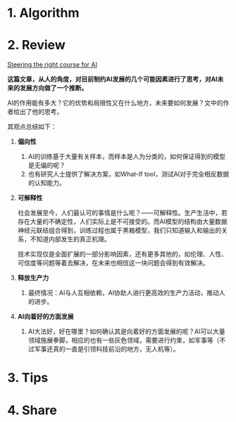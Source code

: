 # 1. Algorithm

# 2. Review

[Steering the right course for AI](<https://cloud.google.com/blog/products/ai-machine-learning/steering-the-right-course-for-ai> )

**这篇文章，从人的角度，对目前制约AI发展的几个可能因素进行了思考，对AI未来的发展方向做了一个推断。**

AI的作用能有多大？它的优势和局限性又在什么地方，未来要如何发展？文中的作者给出了他的思考。

其观点总结如下：

1. **偏向性**

   1. AI的训练基于大量有关样本，而样本是人为分类的，如何保证得到的模型是无偏的呢？
   2. 也有研究人士提供了解决方案，如What-If tool，测试AI对于完全相反数据的认知能力。

2. **可解释性**

   ​      社会发展至今，人们最认可的事情是什么呢？——可解释性。生产生活中，若存在大量的不确定性，人们实际上是不可接受的。而AI模型的结构由大量数据神经元联结组合得到，训练过程也属于黑箱模型，我们只知道输入和输出的关系，不知道内部发生的真正机理。

   ​      技术实现仅是全面扩展的一部分影响因素，还有更多其他的，如伦理、人性、可信度等问题等着去解决，在未来也相信这一块问题会得到有效解决。

3. **释放生产力**

   1. 最终情况：AI与人互相依赖，AI协助人进行更高效的生产力活动，推动人的进步。

4. **AI向着好的方面发展**

   1. AI大法好，好在哪里？如何确认其是向着好的方面发展的呢？AI可以大量领域施展拳脚，相应的也有一些灰色领域，需要进行约束，如军事等（不过军事还真的一直是引领科技前沿的地方，无人机等）。

# 3. Tips

# 4. Share